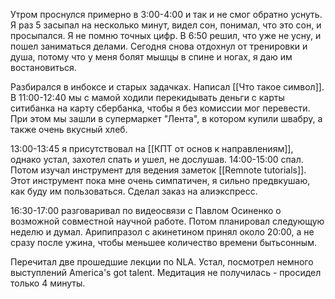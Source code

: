Утром проснулся примерно в 3:00-4:00 и так и не смог обратно уснуть. Я раз 5 засыпал на несколько минут, видел сон, понимал, что это сон, и просыпался. Я не помню точных цифр. В 6:50 решил, что уже не усну, и пошел заниматься делами. Сегодня снова отдохнул от тренировки и душа, потому что у меня болят мышцы в спине и ногах, я даю им востановиться.

Разбирался в инбоксе и старых задачках. Написал [[Что такое символ]]. В 11:00-12:40 мы с мамой ходили перекидывать деньги с карты ситибанка на карту сбербанка, чтобы я без комиссии мог перевести. При этом мы зашли в супермаркет "Лента", в котором купили швабру, а также очень вкусный хлеб.

13:00-13:45 я присутствовал на [[КПТ от основ к направлениям]], однако устал, захотел спать и ушел, не дослушав. 14:00-15:00 спал. Потом изучал инструмент для ведения заметок [[Remnote tutorials]]. Этот инструмент пока мне очень симпатичен, я сильно предвкушаю, как буду им пользоваться. Сделал заказ на алиэкспресс.

16:30-17:00 разговаривал по видеосвязи с Павлом Осиненко о возможной совместной научной работе. Потом планировал следующую неделю и думал. Арипипразол с акинетином принял около 20:00, а не сразу после ужина, чтобы меньшее количество времени бытьсонным. 

Перечитал две прошедшие лекции по NLA. Устал, посмотрел немного выступлений America's got talent. Медитация не получилась - просидел только 4 минуты.